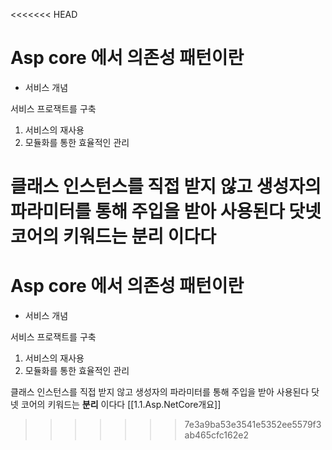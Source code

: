 <<<<<<< HEAD
# Asp core 에서 의존성 패턴이란

* 서비스 개념

서비스 프로잭트를 구축

1. 서비스의 재사용
2. 모듈화를 통한 효율적인 관리

클래스 인스턴스를 직접 받지 않고 생성자의 파라미터를 통해 주입을 받아 사용된다 닷넷 코어의 키워드는 **분리** 이다다
=======
# Asp core 에서 의존성 패턴이란

* 서비스 개념

서비스 프로잭트를 구축

1. 서비스의 재사용
2. 모듈화를 통한 효율적인 관리

클래스 인스턴스를 직접 받지 않고 생성자의 파라미터를 통해 주입을 받아 사용된다 닷넷 코어의 키워드는 **분리** 이다다
[[1.1.Asp.NetCore개요]]
>>>>>>> 7e3a9ba53e3541e5352ee5579f3ab465cfc162e2
